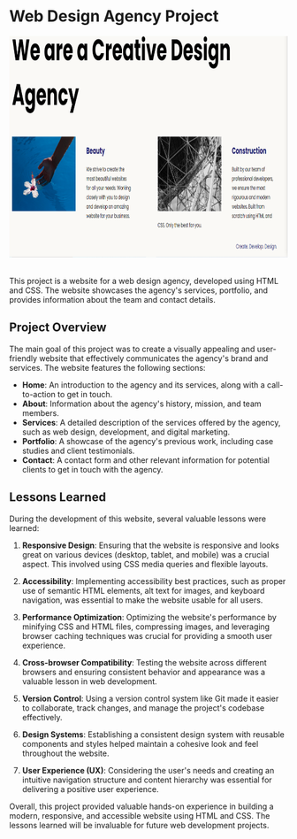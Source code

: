 # Web Design Agency Project
<img src="./goal.png" alt="Web design Agency" width="800" height="400">
<br>
<br>

This project is a website for a web design agency, developed using HTML and CSS. The website showcases the agency's services, portfolio, and provides information about the team and contact details.

## Project Overview

The main goal of this project was to create a visually appealing and user-friendly website that effectively communicates the agency's brand and services. The website features the following sections:

- **Home**: An introduction to the agency and its services, along with a call-to-action to get in touch.
- **About**: Information about the agency's history, mission, and team members.
- **Services**: A detailed description of the services offered by the agency, such as web design, development, and digital marketing.
- **Portfolio**: A showcase of the agency's previous work, including case studies and client testimonials.
- **Contact**: A contact form and other relevant information for potential clients to get in touch with the agency.

## Lessons Learned

During the development of this website, several valuable lessons were learned:

1. **Responsive Design**: Ensuring that the website is responsive and looks great on various devices (desktop, tablet, and mobile) was a crucial aspect. This involved using CSS media queries and flexible layouts.

2. **Accessibility**: Implementing accessibility best practices, such as proper use of semantic HTML elements, alt text for images, and keyboard navigation, was essential to make the website usable for all users.

3. **Performance Optimization**: Optimizing the website's performance by minifying CSS and HTML files, compressing images, and leveraging browser caching techniques was crucial for providing a smooth user experience.

4. **Cross-browser Compatibility**: Testing the website across different browsers and ensuring consistent behavior and appearance was a valuable lesson in web development.

5. **Version Control**: Using a version control system like Git made it easier to collaborate, track changes, and manage the project's codebase effectively.

6. **Design Systems**: Establishing a consistent design system with reusable components and styles helped maintain a cohesive look and feel throughout the website.

7. **User Experience (UX)**: Considering the user's needs and creating an intuitive navigation structure and content hierarchy was essential for delivering a positive user experience.

Overall, this project provided valuable hands-on experience in building a modern, responsive, and accessible website using HTML and CSS. The lessons learned will be invaluable for future web development projects.
